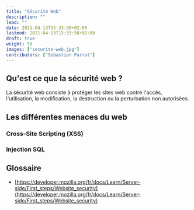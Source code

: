 ```yaml
---
title: "Sécurité Web"
description: ""
lead: ""
date: 2021-04-13T15:33:58+02:00
lastmod: 2021-04-13T15:33:58+02:00
draft: true
weight: 50
images: ["securite-web.jpg"]
contributors: ["Sebastien Parrat"]
---
```


## Qu'est ce que la sécurité web ?
La sécurité web consiste à protéger les sites web contre l'accès, l'utilisation, la modification,
la destruction ou la perturbation non autorisées.

## Les différentes menaces du web
### Cross-Site Scripting (XSS)

### Injection SQL

## Glossaire

- [https://developer.mozilla.org/fr/docs/Learn/Server-side/First_steps/Website_security](https://developer.mozilla.org/fr/docs/Learn/Server-side/First_steps/Website_security)
